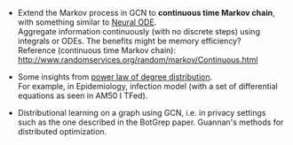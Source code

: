 - Extend the Markov process in GCN to **continuous time Markov chain**, with something similar to [Neural ODE](https://papers.nips.cc/paper/7892-neural-ordinary-differential-equations.pdf).\
  Aggregate information continuously (with no discrete steps) using integrals or ODEs. The benefits might be memory efficiency?\
  Reference (continuous time Markov chain): http://www.randomservices.org/random/markov/Continuous.html
  
- Some insights from [power law of degree distribution](http://www.math.pitt.edu/~lewicka/Semester_DiscrNetw_14/MNlecture22.pdf).\
  For example, in Epidemiology, infection model (with a set of differential equations as seen in AM50 I TFed).
  
- Distributional learning on a graph using GCN, i.e. in privacy settings such as the one described in the BotGrep paper.
  Guannan's methods for distributed optimization.
